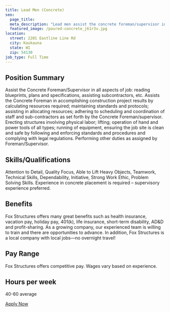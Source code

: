 ```yaml
---
title: Lead Men (Concrete)
seo:
  page_title:
  meta_description: "Lead men assist the concrete foreman/supervisor in all aspects of job: reading blueprints, plans and specifications, assisting subcontractors, etc."
  featured_image: /poured-concrete_j61r3v.jpg
location: 
  street: 2201 Eastline Line Rd
  city: Kaukauna
  state: WI
  zip: 54130
job_type: Full Time
---
```


## Position Summary
Assist the Concrete Foreman/Supervisor in all aspects of job: reading blueprints, plans and specifications, assisting subcontractors, etc. Assists the Concrete Foreman in accomplishing construction project results by calculating resources required; maintaining standards and protocols; assisting in allocating resources; adhering to scheduling and coordination of staff and sub-contractors as set forth by the Concrete Foreman/supervisor. Erecting structures involving physical labor; lifting; operation of hand and power tools of all types; running of equipment, ensuring the job site is clean and safe by following and enforcing standards and procedures and complying with legal regulations. Performing other duties as assigned by Foreman/Supervisor.

## Skills/Qualifications
Attention to Detail, Quality Focus, Able to Lift Heavy Objects, Teamwork, Technical Skills, Dependability, Initiative, Strong Work Ethic, Problem Solving Skills. Experience in concrete placement is required – supervisory experience preferred.

## Benefits
Fox Structures offers many great benefits such as health insurance, vacation pay, holiday pay, 401(k), life insurance, short-term disability, AD&D and profit-sharing. As a growing company, our experienced team is willing to train and there are opportunities to advance. In addition, Fox Structures is a local company with local jobs—no overnight travel!

## Pay Range
Fox Structures offers competitive pay. Wages vary based on experience.

## Hours per week
40-60 average

<a class="btn btn--secondary" href="/apply/">Apply Now</a>